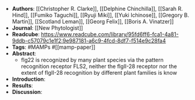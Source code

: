 - **Authors**: [[Christopher R. Clarke]], [[Delphine Chinchilla]], [[Sarah R. Hind]], [[Fumiko Taguchi]], [[Ryuji Miki]], [[Yuki Ichinose]], [[Gregory B. Martin]], [[Scotland Leman]], [[Georg Felix]], [[Boris A. Vinatzer]]
- **Journal**: [[New Phytologist]]
- **Readcube**: https://www.readcube.com/library/95fd6ff6-fca1-4a81-9ddb-c57079c1e1f2:9e987181-a6c9-4fcd-8df7-f514e9c28fa4
- **Tags**: #MAMPs #[[mamp-paper]]
- **Abstract**:
	- flg22 is recognized by many plant species via the pattern recognition receptor FLS2, neither the flgII-28 receptor nor the extent of flgII-28 recognition by different plant families is know
- **Introduction**:
- **Results**:
- **Discussion**: